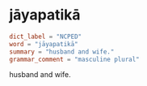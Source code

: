# jāyapatikā

``` toml
dict_label = "NCPED"
word = "jāyapatikā"
summary = "husband and wife."
grammar_comment = "masculine plural"
```

husband and wife.


